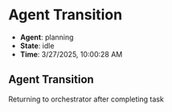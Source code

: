 # Agent Transition

- **Agent**: planning
- **State**: idle
- **Time**: 3/27/2025, 10:00:28 AM

## Agent Transition

Returning to orchestrator after completing task

